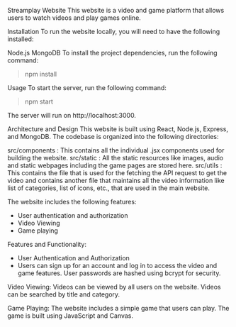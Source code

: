 Streamplay Website
This website is a video and game platform that allows users to watch videos and play games online.

Installation
To run the website locally, you will need to have the following installed:

Node.js
MongoDB
To install the project dependencies, run the following command:

> npm install

Usage
To start the server, run the following command:

> npm start

The server will run on http://localhost:3000.

Architecture and Design
This website is built using React, Node.js, Express, and MongoDB. The codebase is organized into the following directories:

src/components : This contains all the individual .jsx components used for building the website.
src/static : All the static resources like images, audio and static webpages including the game pages are stored here.
src/utils : This contains the file that is used for the fetching the API request to get the video and contains another file that maintains all the video
information like list of categories, list of icons,  etc., that are used in the main website.

The website includes the following features:

* User authentication and authorization
* Video Viewing
* Game playing

Features and Functionality:
* User Authentication and Authorization
* Users can sign up for an account and log in to access the video and game features. User passwords are hashed using bcrypt for security.

Video Viewing:
Videos can be viewed by all users on the website. Videos can be searched by title and category.

Game Playing:
The website includes a simple game that users can play. The game is built using JavaScript and Canvas.

